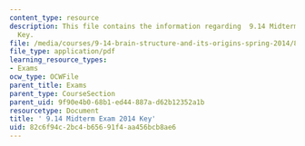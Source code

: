 ```yaml
---
content_type: resource
description: This file contains the information regarding  9.14 Midterm Exam 2014
  Key.
file: /media/courses/9-14-brain-structure-and-its-origins-spring-2014/82c6f94c2bc4b65691f4aa456bcb8ae6_MIT9_14S14_MidtermExam.pdf
file_type: application/pdf
learning_resource_types:
- Exams
ocw_type: OCWFile
parent_title: Exams
parent_type: CourseSection
parent_uid: 9f90e4b0-68b1-ed44-887a-d62b12352a1b
resourcetype: Document
title: ' 9.14 Midterm Exam 2014 Key'
uid: 82c6f94c-2bc4-b656-91f4-aa456bcb8ae6
---
```

